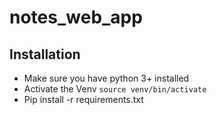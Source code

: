 # notes_web_app

## Installation

* Make sure you have python 3+ installed
* Activate the Venv `source venv/bin/activate`
* Pip install -r requirements.txt



